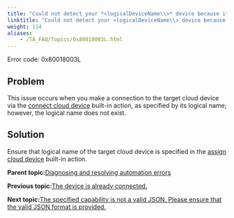 ```yaml
--- 
title: "Could not detect your *<logicalDeviceName\\>* device because it is not assigned yet."
linktitle: "Could not detect your <logicalDeviceName\\> device because it is not assigned yet."
weight: 114
aliases: 
    - /TA_FAQ/Topics/0x80018003L.html
---
```


Error code: 0x80018003L

## Problem

This issue occurs when you make a connection to the target cloud device via the [connect cloud device](/TA_Automation/Topics/bia_connect_cloud_device.html) built-in action, as specified by its logical name; however, the logical name does not exist.

## Solution

Ensure that logical name of the target cloud device is specified in the [assign cloud device](/TA_Automation/Topics/bia_assign_cloud_device.html) built-in action.

**Parent topic:**[Diagnosing and resolving automation errors](/TA_FAQ/Topics/faq.automation_error.html)

**Previous topic:**[The device is already connected.](/TA_FAQ/Topics/0x80018004L.html)

**Next topic:**[The specified capability is not a valid JSON. Please ensure that the valid JSON format is provided.](/TA_FAQ/Topics/0x80018002L.html)

